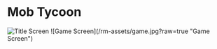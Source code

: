 # Mob Tycoon

<img src="/title.gif" alt="Title Screen" width="500" >
![Game Screen](/rm-assets/game.jpg?raw=true "Game Screen")
